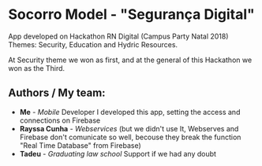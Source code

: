 # Socorro Model - "Segurança Digital"
App developed on Hackathon RN Digital (Campus Party Natal 2018)
Themes: Security, Education and Hydric Resources.

At Security theme we won as first, and at the general of this Hackathon we won as the Third.

## Authors / My team: 
* **Me** - *Mobile* Developer
  I developed this app, setting the access and connections on Firebase
* **Rayssa Cunha** - *Webservices*
  (but we didn't use It, Webserves and Firebase don't comunicate so well, becouse they break the function "Real Time Database" from Firebase)
* **Tadeu** - *Graduating law school*
  Support if we had any doubt

